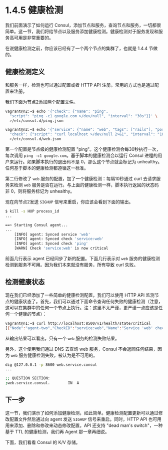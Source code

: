 # 1.4.5 健康检测
我们前面演示了如何运行 Consul，添加节点和服务，查询节点和服务，一切都很简单。这一节，我们将给节点以及服务添加健康检测。健康检测对于服务发现和服务高可用是非常重要的。

在说健康检测之前，你应该已经有了一个两个节点的集群了，也就是 1.4.4 节做的。

## 健康检测定义
和服务一样，检测也可以通过配置或者 HTTP API 注册。常用的方式也是通过配置来注册。

我们下面为节点2添加两个配置文件。
```bash
vagrant@n2:~$ echo '{"check": {"name": "ping",
  "script": "ping -c1 google.com >/dev/null", "interval": "30s"}}' \
  >/etc/consul.d/ping.json

vagrant@n2:~$ echo '{"service": {"name": "web", "tags": ["rails"], "port": 80,
  "check": {"script": "curl localhost >/dev/null 2>&1", "interval": "10s"}}}' \
  >/etc/consul.d/web.json
```
第一个配置是节点级的健康检测配置 "ping"。这个健康检测会每30秒执行一次，每次调用 `ping -c1 google.com`。基于脚本的健康检测会以运行 Consul 进程的用户来运行。如果脚本执行的退出码不是 0，那么这个节点就会标记为 unhealthy。任何基于脚本的健康检测都遵循这一标准。

第二行修改了 `web` 服务的配置，加了一个健康检测：每隔10秒通过 curl 去请求服务来检测 `web` 服务是否在运行。与上面的健康检测一样，脚本执行返回的状态码非 0，则将服务标记为 unhealthy。

现在向节点2发送 `SIGHUP` 信号来重启，你应该会看到下面的输出。
```bash
$ kill -s HUP process_id
...

==> Starting Consul agent...
...
    [INFO] agent: Synced service 'web'
    [INFO] agent: Synced check 'service:web'
    [INFO] agent: Synced check 'ping'
    [WARN] Check 'service:web' is now critical
```
前面几行表示 agent 已经同步了新的配置。下面几行表示对 `web` 服务的健康检测检测到服务不可用。因为我们本来就没有服务，所有导致 curl 失败。

## 检测健康状态
现在我们已经添加了一些简单的健康检测配置，我们可以使用 HTTP API 监测节点的健康状态了。首先，我们可以通过下面命令查询任何失败的健康检测（注意，这可以在集群中的任何一个节点上执行。注：这里不太严谨，更严谨一点应该是任何一个健康的节点）：
```bash
vagrant@n1:~$ curl http://localhost:8500/v1/health/state/critical
[{"Node":"agent-two","CheckID":"service:web","Name":"Service 'web' check","Status":"critical","Notes":"","ServiceID":"web","ServiceName":"web"}]
```
从输出结果可以看出，只有一个 `web` 服务的检测失败结果。

另外，这个使用我们通过 DNS 去查询 web 服务，Consul 不会返回任何结果，因为 `web` 服务健康检测失败，被认为是不可用的。
```bash
dig @127.0.0.1 -p 8600 web.service.consul
...

;; QUESTION SECTION:
;web.service.consul.        IN  A
```

## 下一步
这一节，我们演示了如何添加健康检测，如此简单。健康检测配置更新可以通过修改配置文件然后通过向 agent 发送 `SIGHUP` 信号来重启。同时，HTTP API 也可用用来添加、删除和修改来动态修改配置。API 还支持 "dead man's switch"，一种基于 TTL 的健康检测，我们再 Agent 那一章再细说。

下面，我们看看 Consul 的 K/V 存储。

